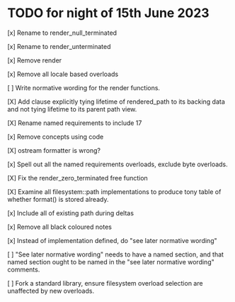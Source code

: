 # TODO for night of 15th June 2023

[x] Rename to render_null_terminated

[x] Rename to render_unterminated

[x] Remove render<enum>

[x] Remove all locale based overloads

[ ] Write normative wording for the render functions.

[X] Add clause explicitly tying lifetime of rendered_path to its backing data
and not tying lifetime to its parent path view.

[X] Rename named requirements to include 17

[x] Remove concepts using code

[X] ostream formatter is wrong?

[x] Spell out all the named requirements overloads, exclude byte overloads.

[X] Fix the render_zero_terminated free function

[X] Examine all filesystem::path implementations to produce tony table of whether format() is stored already.

[x] Include all of existing path during deltas

[x] Remove all black coloured notes

[x] Instead of implementation defined, do "see later normative wording"

[ ] "See later normative wording" needs to have a named section, and that named section ought to be
named in the "see later normative wording" comments.

[ ] Fork a standard library, ensure filesystem overload selection are unaffected by new overloads.

